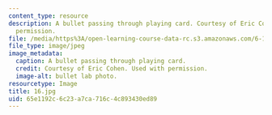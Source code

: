 ```yaml
---
content_type: resource
description: A bullet passing through playing card. Courtesy of Eric Cohen. Used with
  permission.
file: /media/https%3A/open-learning-course-data-rc.s3.amazonaws.com/6-163-strobe-project-laboratory-fall-2005/65e1192c6c23a7ca716c4c893430ed89_16.jpg
file_type: image/jpeg
image_metadata:
  caption: A bullet passing through playing card.
  credit: Courtesy of Eric Cohen. Used with permission.
  image-alt: bullet lab photo.
resourcetype: Image
title: 16.jpg
uid: 65e1192c-6c23-a7ca-716c-4c893430ed89
---
```

